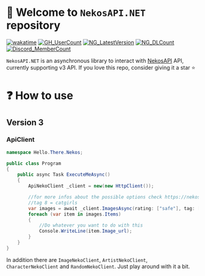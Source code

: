 # :tada: Welcome to `NekosAPI.NET` repository
[![wakatime](https://wakatime.com/badge/user/17f322c9-222a-48b4-9e15-983c41f7aed4/project/018e56c4-387c-49e7-adbb-0492e1297ae3.svg)](https://wakatime.com/badge/user/17f322c9-222a-48b4-9e15-983c41f7aed4/project/018e56c4-387c-49e7-adbb-0492e1297ae3)
[![GH_UserCount](https://badgen.net/github/dependents-repo/MarkenJaden/NekosAPI.NET)](https://github.com/MarkenJaden/NekosAPI.NET/network/dependents)
[![NG_LatestVersion](https://badgen.net/nuget/v/NekosAPI.NET/latest)](https://www.nuget.org/packages/NekosAPI.NET/)
[![NG_DLCount](https://badgen.net/nuget/dt/NekosAPI.NET)](https://www.nuget.org/packages/NekosAPI.NET/)
[![Discord_MemberCount](https://badgen.net/discord/members/ZZGTwCZprC)](https://discord.gg/ZZGTwCZprC)

`NekosAPI.NET` is an asynchronous library to interact with [NekosAPI](https://nekosapi.com/) API, currently
supporting v3 API. If you love this repo, consider giving it a star :star:

# :question: How to use
## Version 3

### ApiClient
```c#
namespace Hello.There.Nekos;

public class Program
{
    public async Task ExecuteMeAsync()
    {
        ApiNekoClient _client = new(new HttpClient());

        //for more infos about the possible options check https://nekosapi.com/docs/images/random#parameters
        //tag 8 = catgirls
        var images = await _client.ImagesAsync(rating: ["safe"], tag: [8], limit: 3);
        foreach (var item in images.Items)
        {
            //Do whatever you want to do with this
            Console.WriteLine(item.Image_url);
        }
    }
}
```

In addition there are `ImageNekoClient`, `ArtistNekoClient`, `CharacterNekoClient` and `RandomNekoClient`. Just play around with it a bit.